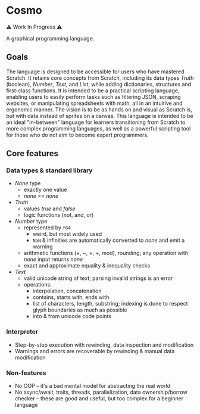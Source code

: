 # Cosmo
⚠️ Work In Progress ⚠️

A graphical programming language.


## Goals
The language is designed to be accessible for users who have mastered Scratch. It retains core concepts from Scratch, including its data types _Truth_ (boolean), _Number_, _Text_, and _List_, while adding dictionaries, structures and first-class functions. It is intended to be a practical scripting language, enabling users to easily perform tasks such as filtering JSON, scraping websites, or manipulating spreadsheets with math, all in an intuitive and ergonomic manner. The vision is to be as hands on and visual as Scratch is, but with data instead of sprites on a canvas. This language is intended to be an ideal "in-between" language for learners transitioning from Scratch to more complex programming languages, as well as a powerful scripting tool for those who do not aim to become expert programmers.

## Core features
### Data types & standard library
* _None_ type
  * exactly one value
  * _none_ == _none_
* _Truth_
  * values _true_ and _false_
  * logic functions (not, and, or)
* _Number_ type
  * represented by `f64`
    * weird, but most widely used
    * `NaN` & infinities are automatically converted to _none_ and emit a warning
  * arithmetic functions (+, −, ×, ÷, mod), rounding; any operation with _none_ input returns _none_
  * exact and approximate equality & inequality checks
* _Text_
  * valid unicode string of text; parsing invalid strings is an error
  * operations:
    * interpolation, concatenation
    * contains, starts with, ends with
    * list of characters, length, substring; indexing is done to respect glyph boundaries as much as possible
    * into & from unicode code points

### Interpreter
* Step-by-step execution with rewinding, data inspection and modification
* Warnings and errors are recoverable by rewinding & manual data modification

### Non-features
* No OOP – it's a bad mental model for abstracting the real world
* No async/await, traits, threads, parallelization, data ownership/borrow checker – these are good and useful, but too complex for a beginner language
